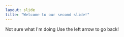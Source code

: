 ```yaml
---
layout: slide
title: "Welcome to our second slide!"
---
```

Not sure what I'm doing
Use the left arrow to go back!
